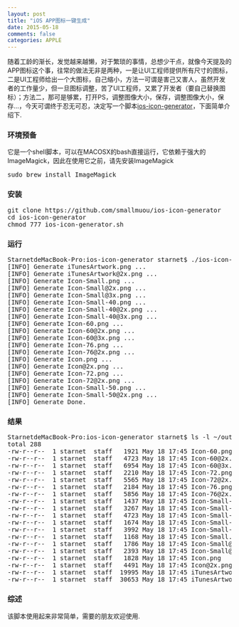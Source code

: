 ```yaml
---
layout: post
title: "iOS APP图标一键生成"
date: 2015-05-18
comments: false
categories: APPLE
---
```

随着工龄的渐长，发觉越来越懒，对于繁琐的事情，总想少干点，就像今天提及的APP图标这个事，往常的做法无非是两种，一是让UI工程师提供所有尺寸的图标，二是UI工程师给出一个大图标，自己缩小，方法一可谓是害己又害人，虽然开发者的工作量少，但一旦图标调整，苦了UI工程师，又累了开发者（要自己替换图标）；方法二，那可是够累，打开PS，调整图像大小，保存，调整图像大小，保存...，今天可谓终于忍无可忍，决定写一个脚本[ios-icon-generator](https://github.com/smallmuou/ios-icon-generator)，下面简单介绍下.

### 环境预备
它是一个shell脚本，可以在MACOSX的bash直接运行，它依赖于强大的ImageMagick，因此在使用它之前，请先安装ImageMagick
<pre>
sudo brew install ImageMagick
</pre>

### 安装
<pre>
git clone https://github.com/smallmuou/ios-icon-generator
cd ios-icon-generator
chmod 777 ios-icon-generator.sh
</pre>

### 运行
<pre>
StarnetdeMacBook-Pro:ios-icon-generator starnet$ ./ios-icon-generator.sh ~/Downloads/1024.png ~/output
[INFO] Generate iTunesArtwork.png ...
[INFO] Generate iTunesArtwork@2x.png ...
[INFO] Generate Icon-Small.png ...
[INFO] Generate Icon-Small@2x.png ...
[INFO] Generate Icon-Small@3x.png ...
[INFO] Generate Icon-Small-40.png ...
[INFO] Generate Icon-Small-40@2x.png ...
[INFO] Generate Icon-Small-40@3x.png ...
[INFO] Generate Icon-60.png ...
[INFO] Generate Icon-60@2x.png ...
[INFO] Generate Icon-60@3x.png ...
[INFO] Generate Icon-76.png ...
[INFO] Generate Icon-76@2x.png ...
[INFO] Generate Icon.png ...
[INFO] Generate Icon@2x.png ...
[INFO] Generate Icon-72.png ...
[INFO] Generate Icon-72@2x.png ...
[INFO] Generate Icon-Small-50.png ...
[INFO] Generate Icon-Small-50@2x.png ...
[INFO] Generate Done.
</pre>

### 结果
<pre>
StarnetdeMacBook-Pro:ios-icon-generator starnet$ ls -l ~/output/
total 288
-rw-r--r--  1 starnet  staff   1921 May 18 17:45 Icon-60.png
-rw-r--r--  1 starnet  staff   4723 May 18 17:45 Icon-60@2x.png
-rw-r--r--  1 starnet  staff   6954 May 18 17:45 Icon-60@3x.png
-rw-r--r--  1 starnet  staff   2210 May 18 17:45 Icon-72.png
-rw-r--r--  1 starnet  staff   5565 May 18 17:45 Icon-72@2x.png
-rw-r--r--  1 starnet  staff   2184 May 18 17:45 Icon-76.png
-rw-r--r--  1 starnet  staff   5856 May 18 17:45 Icon-76@2x.png
-rw-r--r--  1 starnet  staff   1437 May 18 17:45 Icon-Small-40.png
-rw-r--r--  1 starnet  staff   3267 May 18 17:45 Icon-Small-40@2x.png
-rw-r--r--  1 starnet  staff   4723 May 18 17:45 Icon-Small-40@3x.png
-rw-r--r--  1 starnet  staff   1674 May 18 17:45 Icon-Small-50.png
-rw-r--r--  1 starnet  staff   3992 May 18 17:45 Icon-Small-50@2x.png
-rw-r--r--  1 starnet  staff   1168 May 18 17:45 Icon-Small.png
-rw-r--r--  1 starnet  staff   1786 May 18 17:45 Icon-Small@2x.png
-rw-r--r--  1 starnet  staff   2393 May 18 17:45 Icon-Small@3x.png
-rw-r--r--  1 starnet  staff   1828 May 18 17:45 Icon.png
-rw-r--r--  1 starnet  staff   4491 May 18 17:45 Icon@2x.png
-rw-r--r--  1 starnet  staff  19995 May 18 17:45 iTunesArtwork.png
-rw-r--r--  1 starnet  staff  30653 May 18 17:45 iTunesArtwork@2x.png
</pre>

### 综述
该脚本使用起来非常简单，需要的朋友欢迎使用.
